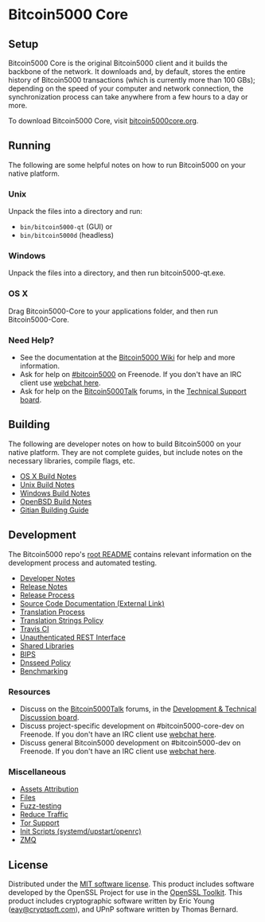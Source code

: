 Bitcoin5000 Core
=============

Setup
---------------------
Bitcoin5000 Core is the original Bitcoin5000 client and it builds the backbone of the network. It downloads and, by default, stores the entire history of Bitcoin5000 transactions (which is currently more than 100 GBs); depending on the speed of your computer and network connection, the synchronization process can take anywhere from a few hours to a day or more.

To download Bitcoin5000 Core, visit [bitcoin5000core.org](https://bitcoin5000core.org/en/releases/).

Running
---------------------
The following are some helpful notes on how to run Bitcoin5000 on your native platform.

### Unix

Unpack the files into a directory and run:

- `bin/bitcoin5000-qt` (GUI) or
- `bin/bitcoin5000d` (headless)

### Windows

Unpack the files into a directory, and then run bitcoin5000-qt.exe.

### OS X

Drag Bitcoin5000-Core to your applications folder, and then run Bitcoin5000-Core.

### Need Help?

* See the documentation at the [Bitcoin5000 Wiki](https://en.bitcoin5000.it/wiki/Main_Page)
for help and more information.
* Ask for help on [#bitcoin5000](http://webchat.freenode.net?channels=bitcoin5000) on Freenode. If you don't have an IRC client use [webchat here](http://webchat.freenode.net?channels=bitcoin5000).
* Ask for help on the [Bitcoin5000Talk](https://bitcoin5000talk.org/) forums, in the [Technical Support board](https://bitcoin5000talk.org/index.php?board=4.0).

Building
---------------------
The following are developer notes on how to build Bitcoin5000 on your native platform. They are not complete guides, but include notes on the necessary libraries, compile flags, etc.

- [OS X Build Notes](build-osx.md)
- [Unix Build Notes](build-unix.md)
- [Windows Build Notes](build-windows.md)
- [OpenBSD Build Notes](build-openbsd.md)
- [Gitian Building Guide](gitian-building.md)

Development
---------------------
The Bitcoin5000 repo's [root README](/README.md) contains relevant information on the development process and automated testing.

- [Developer Notes](developer-notes.md)
- [Release Notes](release-notes.md)
- [Release Process](release-process.md)
- [Source Code Documentation (External Link)](https://dev.visucore.com/bitcoin5000/doxygen/)
- [Translation Process](translation_process.md)
- [Translation Strings Policy](translation_strings_policy.md)
- [Travis CI](travis-ci.md)
- [Unauthenticated REST Interface](REST-interface.md)
- [Shared Libraries](shared-libraries.md)
- [BIPS](bips.md)
- [Dnsseed Policy](dnsseed-policy.md)
- [Benchmarking](benchmarking.md)

### Resources
* Discuss on the [Bitcoin5000Talk](https://bitcoin5000talk.org/) forums, in the [Development & Technical Discussion board](https://bitcoin5000talk.org/index.php?board=6.0).
* Discuss project-specific development on #bitcoin5000-core-dev on Freenode. If you don't have an IRC client use [webchat here](http://webchat.freenode.net/?channels=bitcoin5000-core-dev).
* Discuss general Bitcoin5000 development on #bitcoin5000-dev on Freenode. If you don't have an IRC client use [webchat here](http://webchat.freenode.net/?channels=bitcoin5000-dev).

### Miscellaneous
- [Assets Attribution](assets-attribution.md)
- [Files](files.md)
- [Fuzz-testing](fuzzing.md)
- [Reduce Traffic](reduce-traffic.md)
- [Tor Support](tor.md)
- [Init Scripts (systemd/upstart/openrc)](init.md)
- [ZMQ](zmq.md)

License
---------------------
Distributed under the [MIT software license](/COPYING).
This product includes software developed by the OpenSSL Project for use in the [OpenSSL Toolkit](https://www.openssl.org/). This product includes
cryptographic software written by Eric Young ([eay@cryptsoft.com](mailto:eay@cryptsoft.com)), and UPnP software written by Thomas Bernard.
